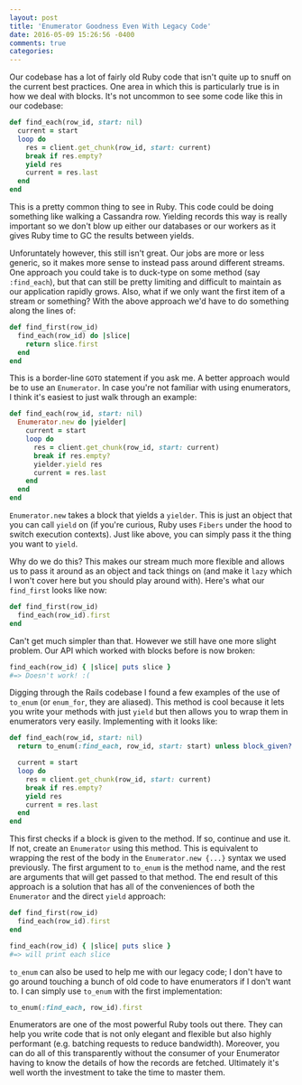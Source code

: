 ```yaml
---
layout: post
title: 'Enumerator Goodness Even With Legacy Code'
date: 2016-05-09 15:26:56 -0400
comments: true
categories:
---
```


Our codebase has a lot of fairly old Ruby code that isn't quite up to snuff on the current best practices.
One area in which this is particularly true is in how we deal with blocks. It's not uncommon to see some code
like this in our codebase:

```rb
def find_each(row_id, start: nil)
  current = start
  loop do
    res = client.get_chunk(row_id, start: current)
    break if res.empty?
    yield res
    current = res.last
  end
end
```

This is a pretty common thing to see in Ruby. This code could be doing something like walking a Cassandra row.
Yielding records this way is really important so we don't blow up either our databases or our workers as it gives Ruby time to GC the results between yields.

Unforuntately however, this still isn't great.  Our jobs are more or less generic, so it makes more sense to instead
pass around different streams. One approach you could take is to duck-type on some method (say `:find_each`), but that
can still be pretty limiting and difficult to maintain as our application rapidly grows.
Also, what if we only want the first item of a stream or something? With the above approach we'd have to do something along the lines of:

```rb
def find_first(row_id)
  find_each(row_id) do |slice|
    return slice.first
  end
end
```

This is a border-line `GOTO` statement if you ask me. A better approach would be to use an `Enumerator`. In case you're not familiar with
using enumerators, I think it's easiest to just walk through an example:

```rb
def find_each(row_id, start: nil)
  Enumerator.new do |yielder|
    current = start
    loop do
      res = client.get_chunk(row_id, start: current)
      break if res.empty?
      yielder.yield res
      current = res.last
    end
  end
end
```

`Enumerator.new` takes a block that yields a `yielder`. This is just an object that you can call `yield` on (if you're curious, Ruby
uses `Fibers` under the hood to switch execution contexts). Just like above, you can simply pass it the thing you want to `yield`.

Why do we do this? This makes our stream much more flexible and allows us to pass it around as an object and tack things on (and
make it `lazy` which I won't cover here but you should play around with). Here's what our `find_first` looks like now:

```rb
def find_first(row_id)
  find_each(row_id).first
end
```

Can't get much simpler than that. However we still have one more slight problem. Our API which worked with blocks before is now broken:

```rb
find_each(row_id) { |slice| puts slice }
#=> Doesn't work! :(
```

Digging through the Rails codebase I found a few examples of the use of `to_enum` (or `enum_for`, they are aliased). This method is
cool because it lets you write your methods with just `yield` but then allows you to wrap them in enumerators very easily.
Implementing with it looks like:

```rb
def find_each(row_id, start: nil)
  return to_enum(:find_each, row_id, start: start) unless block_given?

  current = start
  loop do
    res = client.get_chunk(row_id, start: current)
    break if res.empty?
    yield res
    current = res.last
  end
end
```

This first checks if a block is given to the method. If so, continue and use it. If not, create an `Enumerator` using this method.
This is equivalent to wrapping the rest of the body in the `Enumerator.new {...}` syntax we used previously. The first argument to `to_enum`
is the method name, and the rest are arguments that will get passed to that method. The end result of this approach is a solution that has
all of the conveniences of both the `Enumerator` and the direct `yield` approach:

```rb
def find_first(row_id)
  find_each(row_id).first
end

find_each(row_id) { |slice| puts slice }
#=> will print each slice
```

`to_enum` can also be used to help me with our legacy code; I don't have to go around touching a bunch of old code to have enumerators if
I don't want to. I can simply use `to_enum` with the first implementation:

```rb
to_enum(:find_each, row_id).first
```

Enumerators are one of the most powerful Ruby tools out there.
They can help you write code that is not only elegant and flexible but also highly performant (e.g. batching requests to reduce bandwidth).
Moreover, you can do all of this transparently without the consumer of your Enumerator having to know the details of how the records are fetched.
Ultimately it's well worth the investment to take the time to master them.
